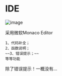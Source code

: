 # IDE

![image](https://user-images.githubusercontent.com/2792725/114507837-44cfd300-9c66-11eb-9e76-e261b1989be4.png)

采用微软Monaco Editor

```
1、代码补全；
2、函数说明；
~~3、错误提示；~~
等等功能
```

除了错误提示！一概没有...

